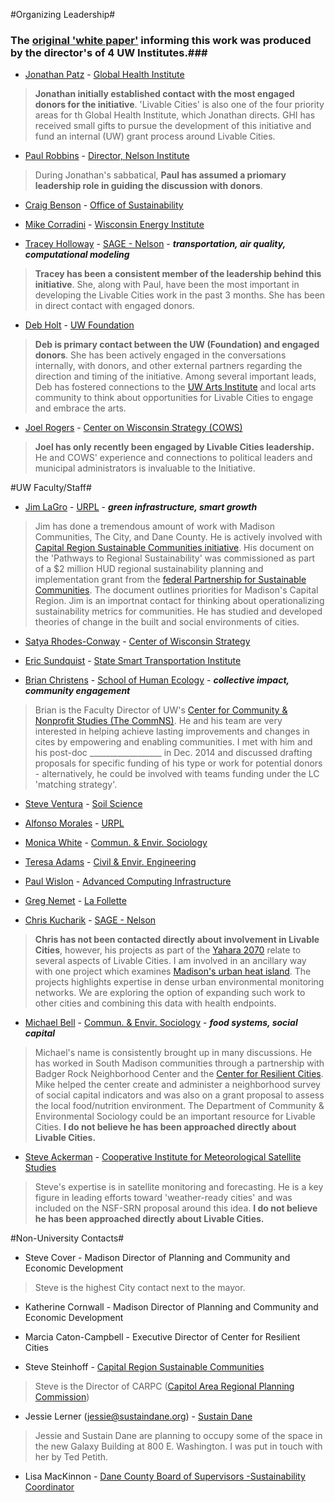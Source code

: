 #Organizing Leadership#
### The [original 'white paper'](https://github.com/vargovargo/LivableCities/blob/master/LivableCitiesOriginal.md) informing this work was produced by the director's of 4 UW Institutes.###

+ [Jonathan Patz](http://ghi.wisc.edu/person-types/leadership/#5020) - [Global Health Institute](http://ghi.wisc.edu/)
> __Jonathan initially established contact with the most engaged donors for the initiative__. 'Livable Cities' is also one of the four priority areas for th Global Health Institute, which Jonathan directs. GHI has received small gifts to pursue the development of this initiative and fund an internal (UW) grant process around Livable Cities. 

+ [Paul Robbins](http://www.nelson.wisc.edu/director.php) - [Director, Nelson Institute](http://www.nelson.wisc.edu/index.php)
> During Jonathan's sabbatical, __Paul has assumed a priomary leadership role in guiding the discussion with donors__. 

+ [Craig Benson](http://sustainability.wisc.edu/about/leadership/craig-benson/) - [Office of Sustainability](http://sustainability.wisc.edu/)
+ [Mike Corradini](http://energy.wisc.edu/about/energy-experts/michael-corradini) - [Wisconsin Energy Institute](http://energy.wisc.edu/)


+ [Tracey Holloway](http://www.sage.wisc.edu/people/holloway/holloway.html) - [SAGE - Nelson](http://www.sage.wisc.edu/) - ___transportation, air quality, computational modeling___
> __Tracey has been a consistent member of the leadership behind this initiative__. She, along with Paul, have been the most important in developing the Livable Cities work in the past 3 months. She has been in direct contact with engaged donors.

+ [Deb Holt](http://www.supportuw.org/contact-us/directory/?empid=Emp00082) - [UW Foundation](http://www.supportuw.org/)
> __Deb is  primary contact between the UW (Foundation) and engaged donors__. She has been actively engaged in the conversations internally, with donors, and other external partners regarding the direction and timing of the initiative. Among several important leads, Deb has fostered connections to the [UW Arts Institute](http://www.arts.wisc.edu/artsinstitute/) and local arts community to think about opportunities for Livable Cities to engage and embrace the arts. 

+ [Joel Rogers](http://www.cows.org/staff-page/joel-rogers) - [Center on Wisconsin Strategy (COWS)](http://www.cows.org/)
> __Joel has only recently been engaged by Livable Cities leadership.__ He and COWS' experience and connections to political leaders and municipal administrators is invaluable to the Initiative. 

#UW Faculty/Staff#


+ [Jim LaGro](http://www.wicci.wisc.edu/lagro.php) - [URPL](http://urpl.wisc.edu/) - ___green infrastructure, smart growth___
>Jim has done a tremendous amount of work with Madison Communities, The City, and Dane County. He is actively involved with [Capital Region Sustainable Communities initiative](http://www.capitalregionscrpg.org/). His document on the 'Pathways to Regional Sustainability' was commissioned as part of a $2 million HUD regional sustainability planning and implementation grant from the [federal Partnership for Sustainable Communities](http://urpl.wisc.edu/people/lagro/LaGro_CRSC%20Best%20Practices_final.pdf). The document outlines priorities for Madison's Capital Region. Jim is an importnat contact for thinking about operationalizing sustainability metrics for communities. He has studied and developed theories of change in the built and social environments of cities. 

+ [Satya Rhodes-Conway](http://www.cows.org/staff-page/satya-rhodes-conway) - [Center of Wisconsin Strategy](http://www.cows.org/)
 
+ [Eric Sundquist](http://www.ssti.us/about-ssti/expert-and-staff-bios/eric-sundquist/) - [State Smart Transportation Institute](http://www.ssti.us/)

+ [Brian Christens](http://sohe.wisc.edu/staff/brian-christens/) - [School of Human Ecology](https://sohe.wisc.edu/) - ___collective impact, community engagement___
> Brian is the Faculty Director of UW's [Center for Community & Nonprofit Studies (The CommNS)](http://sohe.wisc.edu/who-we-are/centers/uw-center-for-nonprofits/). He and his team are very interested in helping achieve lasting improvements and changes in cites by empowering and enabling communities. I met with him and his post-doc __________________ in Dec. 2014 and discussed drafting proposals for specific funding of his type or work for potential donors - alternatively, he could be involved with teams funding under the LC 'matching strategy'.


+ [Steve Ventura](http://experts.news.wisc.edu/experts/727) - [Soil Science](http://soils.wisc.edu/)


+ [Alfonso Morales](http://urpl.wisc.edu/people/morales/) - [URPL](http://urpl.wisc.edu/)


+ [Monica White](http://dces.wisc.edu/people/faculty/monica-white/) - [Commun. & Envir. Sociology](http://dces.wisc.edu/)


+ [Teresa Adams](http://directory.engr.wisc.edu/cee/faculty/adams_teresa) - [Civil & Envir. Engineering](http://www.engr.wisc.edu/cee.html)

+ [Paul Wislon](https://directory.engr.wisc.edu/ep/faculty/wilson_paul) - [Advanced Computing Infrastructure](http://aci.wisc.edu/)


+ [Greg Nemet](http://www.lafollette.wisc.edu/faculty-staff/faculty/gregory-f-nemet) - [La Follette](http://www.lafollette.wisc.edu/index.php)


+ [Chris Kucharik](http://www.sage.wisc.edu/people/kucharik/kucharik.html) - [SAGE - Nelson](http://www.sage.wisc.edu/)
> __Chris has not been contacted directly about involvement in Livable Cities__, however, his projects as part of the [Yahara 2070](https://wsc.limnology.wisc.edu/yahara2070) relate to several aspects of Livable Cities. I am involved in an ancillary way with one project which examines [Madison's urban heat island](http://www.news.wisc.edu/23223). The projects highlights expertise in dense urban environmental monitoring networks. We are exploring the option of expanding such work to other cities and combining this data with health endpoints. 

+ [Michael Bell](http://dces.wisc.edu/people/faculty/michael-bell/) - [Commun. & Envir. Sociology](http://dces.wisc.edu/) - ___food systems, social capital___
> Michael's name is consistently brought up in many discussions. He has worked in South Madison communities through a partnership with Badger Rock Neighborhood Center and the [Center for Resilient Cities](http://resilientcities.org/Resilient_Cities/PROFILE.html). Mike helped the center create and administer a neighborhood survey of social capital indicators and was also on a grant proposal to assess the local food/nutrition environment. The Department of Community & Environmental Sociology could be an important resource for Livable Cities. __I do not believe he has been approached directly about Livable Cities.__  

+ [Steve Ackerman](http://experts.news.wisc.edu/experts/214) - [Cooperative Institute for Meteorological Satellite Studies](http://cimss.ssec.wisc.edu/)
> Steve's expertise is in satellite monitoring and forecasting. He is a key figure in leading efforts toward 'weather-ready cities' and was included on the NSF-SRN proposal around this idea. __I do not believe he has been approached directly about Livable Cities.__

#Non-University Contacts#

+ Steve Cover - Madison Director of Planning and Community and Economic Development
> Steve is the highest City contact next to the mayor. 

+ Katherine Cornwall - Madison Director of Planning and Community and Economic Development
> 

+ Marcia Caton-Campbell - Executive Director of Center for Resilient Cities
> 



+ Steve Steinhoff - [Capital Region Sustainable Communities](http://www.capitalregionscrpg.org/)
> Steve is the Director of CARPC ([Capitol Area Regional Planning Commission](http://www.capitalarearpc.org/))

+ Jessie Lerner (jessie@sustaindane.org) - [Sustain Dane](http://www.sustaindane.org/)
> Jessie and Sustain Dane are planning to occupy some of the space in the new Galaxy Building at 800 E. Washington. I was put in touch with her by Ted Petith. 

+ Lisa MacKinnon - [Dane County Board of Supervisors -Sustainability Coordinator](https://www.countyofdane.com/board/)
